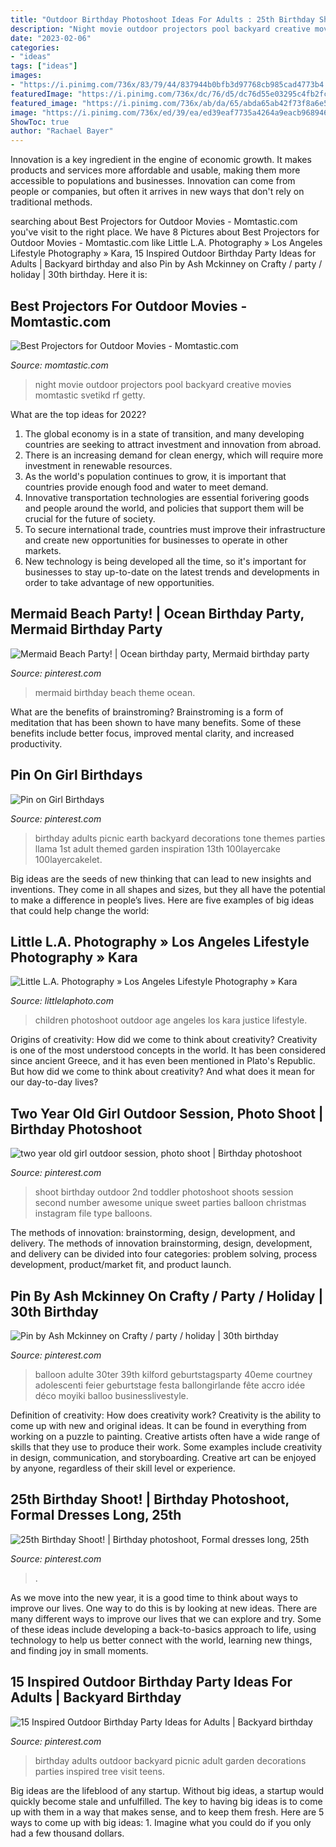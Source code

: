 ```yaml
---
title: "Outdoor Birthday Photoshoot Ideas For Adults : 25th Birthday Shoot!"
description: "Night movie outdoor projectors pool backyard creative movies momtastic svetikd rf getty"
date: "2023-02-06"
categories:
- "ideas"
tags: ["ideas"]
images:
- "https://i.pinimg.com/736x/83/79/44/837944b0bfb3d97768cb985cad4773b4.jpg"
featuredImage: "https://i.pinimg.com/736x/dc/76/d5/dc76d55e03295c4fb2fc94cfdd3da266.jpg"
featured_image: "https://i.pinimg.com/736x/ab/da/65/abda65ab42f73f8a6e5ae167a5d7740e.jpg"
image: "https://i.pinimg.com/736x/ed/39/ea/ed39eaf7735a4264a9eacb968946b4cb--christmas-photo-shoot-christmas-photography.jpg"
ShowToc: true
author: "Rachael Bayer"
---
```



Innovation is a key ingredient in the engine of economic growth. It makes products and services more affordable and usable, making them more accessible to populations and businesses. Innovation can come from people or companies, but often it arrives in new ways that don't rely on traditional methods.

	

		
searching about Best Projectors for Outdoor Movies - Momtastic.com you've visit to the right place. We have 8 Pictures about Best Projectors for Outdoor Movies - Momtastic.com like Little L.A. Photography » Los Angeles Lifestyle Photography » Kara, 15 Inspired Outdoor Birthday Party Ideas for Adults | Backyard birthday and also Pin by Ash Mckinney on Crafty / party / holiday | 30th birthday. Here it is:
		
    
## Best Projectors For Outdoor Movies - Momtastic.com

<img loading=lazy src="https://cdn3-www.momtastic.com/assets/uploads/2016/04/movie-night-backyard-pool.jpg" onerror="this.onerror=null;this.src='https://tse4.mm.bing.net/th?id=OIP.O0nMVVr_Tjb53pOo4R8OEQHaFj&amp;pid=15.1';" alt="Best Projectors for Outdoor Movies - Momtastic.com">

_Source: momtastic.com_

>night movie outdoor projectors pool backyard creative movies momtastic svetikd rf getty. 

	

What are the top ideas for 2022?
1. The global economy is in a state of transition, and many developing countries are seeking to attract investment and innovation from abroad.
2. There is an increasing demand for clean energy, which will require more investment in renewable resources.
3. As the world's population continues to grow, it is important that countries provide enough food and water to meet demand.
4. Innovative transportation technologies are essential forivering goods and people around the world, and policies that support them will be crucial for the future of society.
5. To secure international trade, countries must improve their infrastructure and create new opportunities for businesses to operate in other markets.
6. New technology is being developed all the time, so it's important for businesses to stay up-to-date on the latest trends and developments in order to take advantage of new opportunities.

    
## Mermaid Beach Party! | Ocean Birthday Party, Mermaid Birthday Party

<img loading=lazy src="https://i.pinimg.com/736x/1d/4e/35/1d4e35a5b716eb9dea8d0601c9357ac5.jpg" onerror="this.onerror=null;this.src='https://tse2.mm.bing.net/th?id=OIP._i4xmI9KS6YYnNtl2euVfQHaKn&amp;pid=15.1';" alt="Mermaid Beach Party! | Ocean birthday party, Mermaid birthday party">

_Source: pinterest.com_

>mermaid birthday beach theme ocean. 

	

What are the benefits of brainstroming?
Brainstroming is a form of meditation that has been shown to have many benefits. Some of these benefits include better focus, improved mental clarity, and increased productivity.

    
## Pin On Girl Birthdays

<img loading=lazy src="https://i.pinimg.com/736x/83/79/44/837944b0bfb3d97768cb985cad4773b4.jpg" onerror="this.onerror=null;this.src='https://tse3.mm.bing.net/th?id=OIP.wTGecaHFfUkIeYF-iHQfjAHaLH&amp;pid=15.1';" alt="Pin on Girl Birthdays">

_Source: pinterest.com_

>birthday adults picnic earth backyard decorations tone themes parties llama 1st adult themed garden inspiration 13th 100layercake 100layercakelet. 

	

Big ideas are the seeds of new thinking that can lead to new insights and inventions. They come in all shapes and sizes, but they all have the potential to make a difference in people’s lives. Here are five examples of big ideas that could help change the world: 

    
## Little L.A. Photography » Los Angeles Lifestyle Photography » Kara

<img loading=lazy src="http://littlelaphoto.com/wordpress/wp-content/uploads/2013/06/cute-outdoor-photoshoot-ideas.jpg" onerror="this.onerror=null;this.src='https://tse1.mm.bing.net/th?id=OIP.PylCKacSmt5bq-ZlX3cqfQHaLH&amp;pid=15.1';" alt="Little L.A. Photography » Los Angeles Lifestyle Photography » Kara">

_Source: littlelaphoto.com_

>children photoshoot outdoor age angeles los kara justice lifestyle. 

	

Origins of creativity: How did we come to think about creativity?
Creativity is one of the most understood concepts in the world. It has been considered since ancient Greece, and it has even been mentioned in Plato's Republic. But how did we come to think about creativity? And what does it mean for our day-to-day lives?

    
## Two Year Old Girl Outdoor Session, Photo Shoot | Birthday Photoshoot

<img loading=lazy src="https://i.pinimg.com/736x/ed/39/ea/ed39eaf7735a4264a9eacb968946b4cb--christmas-photo-shoot-christmas-photography.jpg" onerror="this.onerror=null;this.src='https://tse3.mm.bing.net/th?id=OIP.JZsZn6islUgo9OOqqxkGuQHaLH&amp;pid=15.1';" alt="two year old girl outdoor session, photo shoot | Birthday photoshoot">

_Source: pinterest.com_

>shoot birthday outdoor 2nd toddler photoshoot shoots session second number awesome unique sweet parties balloon christmas instagram file type balloons. 

	

The methods of innovation: brainstorming, design, development, and delivery.
The methods of innovation brainstorming, design, development, and delivery can be divided into four categories: problem solving, process development, product/market fit, and product launch.

    
## Pin By Ash Mckinney On Crafty / Party / Holiday | 30th Birthday

<img loading=lazy src="https://i.pinimg.com/736x/41/ce/45/41ce4528a8bb2d4575d6b9c56213a7eb.jpg" onerror="this.onerror=null;this.src='https://tse4.mm.bing.net/th?id=OIP.NLSa9YnFg_ojgGIzpUvOrwHaHs&amp;pid=15.1';" alt="Pin by Ash Mckinney on Crafty / party / holiday | 30th birthday">

_Source: pinterest.com_

>balloon adulte 30ter 39th kilford geburtstagsparty 40eme courtney adolescenti feier geburtstage festa ballongirlande fête accro idée déco moyiki balloo businesslivestyle. 

	

Definition of creativity: How does creativity work?
Creativity is the ability to come up with new and original ideas. It can be found in everything from working on a puzzle to painting. Creative artists often have a wide range of skills that they use to produce their work. Some examples include creativity in design, communication, and storyboarding. Creative art can be enjoyed by anyone, regardless of their skill level or experience.

    
## 25th Birthday Shoot! | Birthday Photoshoot, Formal Dresses Long, 25th

<img loading=lazy src="https://i.pinimg.com/736x/dc/76/d5/dc76d55e03295c4fb2fc94cfdd3da266.jpg" onerror="this.onerror=null;this.src='https://tse3.mm.bing.net/th?id=OIP.19NlKMC027Cth6wgNKsKowHaNK&amp;pid=15.1';" alt="25th Birthday Shoot! | Birthday photoshoot, Formal dresses long, 25th">

_Source: pinterest.com_

>. 

	

As we move into the new year, it is a good time to think about ways to improve our lives. One way to do this is by looking at new ideas. There are many different ways to improve our lives that we can explore and try. Some of these ideas include developing a back-to-basics approach to life, using technology to help us better connect with the world, learning new things, and finding joy in small moments.

    
## 15 Inspired Outdoor Birthday Party Ideas For Adults | Backyard Birthday

<img loading=lazy src="https://i.pinimg.com/736x/ab/da/65/abda65ab42f73f8a6e5ae167a5d7740e.jpg" onerror="this.onerror=null;this.src='https://tse1.mm.bing.net/th?id=OIP.VOHnM6rNEd5_WlrQcXiV3AHaLH&amp;pid=15.1';" alt="15 Inspired Outdoor Birthday Party Ideas for Adults | Backyard birthday">

_Source: pinterest.com_

>birthday adults outdoor backyard picnic adult garden decorations parties inspired tree visit teens. 

	

Big ideas are the lifeblood of any startup. Without big ideas, a startup would quickly become stale and unfulfilled. The key to having big ideas is to come up with them in a way that makes sense, and to keep them fresh. Here are 5 ways to come up with big ideas: 1. Imagine what you could do if you only had a few thousand dollars.

